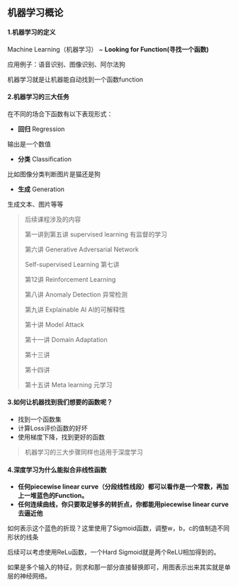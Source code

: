 ## 机器学习概论

#### 1.机器学习的定义

Machine Learning（机器学习）  ~  **Looking for Function(寻找一个函数)**

应用例子：语音识别、图像识别、阿尔法狗

机器学习就是让机器能自动找到一个函数function

#### 2.机器学习的三大任务

在不同的场合下函数有以下表现形式：

- **回归** Regression   

输出是一个数值

- **分类** Classification

比如图像分类判断图片是猫还是狗

- **生成** Generation

生成文本、图片等等

> 后续课程涉及的内容
>
> 第一讲到第五讲 supervised learning  有监督的学习
>
> 第六讲 Generative Adversarial Network
>
> Self-supervised Learning 第七讲
>
> 第12讲 Reinforcement Learning
>
> 第八讲 Anomaly Detection 异常检测
>
> 第九讲 Explainable AI  AI的可解释性
>
> 第十讲 Model Attack
>
> 第十一讲 Domain Adaptation
>
> 第十三讲 
>
> 第十四讲
>
> 第十五讲 Meta learning 元学习



#### 3.如何让机器找到我们想要的函数呢？

- 找到一个函数集
- 计算Loss评价函数的好坏
- 使用梯度下降，找到更好的函数

> 机器学习的三大步骤同样也适用于深度学习



#### 4.深度学习为什么能拟合非线性函数

- **任何piecewise linear curve（分段线性线段）都可以看作是一个常数，再加上一堆蓝色的Function。**
- **任何连续曲线，你只要取足够多的转折点，你都能用piecewise linear curve去逼近他**

如何表示这个蓝色的折现？这里使用了Sigmoid函数，调整w，b，c的值制造不同形状的线条

后续可以考虑使用ReLu函数，一个Hard Sigmoid就是两个ReLU相加得到的。

如果是多个输入的特征，则求和那一部分直接替换即可，用图表示出来其实就是单层的神经网络。